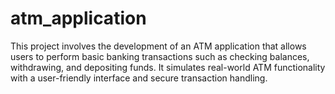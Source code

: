 # atm_application
This project involves the development of an ATM application that allows users to perform basic banking transactions such as checking balances, withdrawing, and depositing funds. It simulates real-world ATM functionality with a user-friendly interface and secure transaction handling.
